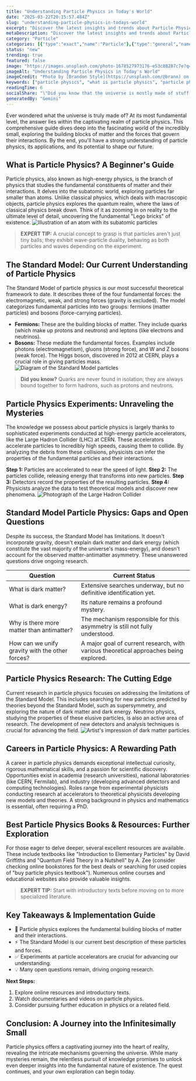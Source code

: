 ```yaml
---
title: "Understanding Particle Physics in Today's World"
date: "2025-03-22T20:15:57.484Z"
slug: "understanding-particle-physics-in-todays-world"
excerpt: "Discover the latest insights and trends about Particle Physics. This comprehensive guide covers everything you need to know about Particle Physics in 2025."
metaDescription: "Discover the latest insights and trends about Particle Physics. This comprehensive guide covers everything you need to know about Particle Physics in 2025."
category: "Particle"
categories: [{"type":"exact","name":"Particle"},{"type":"general","name":"Science"},{"type":"medium","name":"Physics"},{"type":"specific","name":"Accelerator Physics"},{"type":"niche","name":"Collider Experiments"}]
status: "new"
trending: true
featured: false
image: "https://images.unsplash.com/photo-1678527973176-e53c88287c7e?q=85&w=1200&fit=max&fm=webp&auto=compress"
imageAlt: "Understanding Particle Physics in Today's World"
imageCredit: "Photo by [Brandon Style](https://unsplash.com/@brann) on Unsplash"
keywords: ["particle physics", "what is particle physics", "particle physics explained", "particle physics for beginners", "standard model particle physics", "particle physics research", "best particle physics books", "buy particle physics textbook", "particle physics experiments", "careers in particle physics"]
readingTime: 6
socialShare: "\"Did you know that the universe is mostly made of stuff we can't even see?  The mysteries of dark matter and dark energy are driving cutting-edge research in particle physics.\""
generatedBy: "Gemini"
---
```




Ever wondered what the universe is truly made of?  At its most fundamental level, the answer lies within the captivating realm of particle physics.  This comprehensive guide dives deep into the fascinating world of the incredibly small, exploring the building blocks of matter and the forces that govern their interactions.  By the end, you'll have a strong understanding of particle physics, its applications, and its potential to shape our future.

## What is Particle Physics?  A Beginner's Guide

Particle physics, also known as high-energy physics, is the branch of physics that studies the fundamental constituents of matter and their interactions.  It delves into the subatomic world, exploring particles far smaller than atoms.  Unlike classical physics, which deals with macroscopic objects, particle physics explores the quantum realm, where the laws of classical physics break down.  Think of it as zooming in on reality to the ultimate level of detail, uncovering the fundamental "Lego bricks" of existence. ![Illustration of an atom with its subatomic particles](https://images.unsplash.com/photo-1721331762508-13fe0743499f?q=85&w=1200&fit=max&fm=webp&auto=compress)

> **EXPERT TIP:**  A crucial concept to grasp is that particles aren't just tiny balls; they exhibit wave-particle duality, behaving as both particles and waves depending on the experiment.

## The Standard Model: Our Current Understanding of Particle Physics

The Standard Model of particle physics is our most successful theoretical framework to date.  It describes three of the four fundamental forces: the electromagnetic, weak, and strong forces (gravity is excluded).  The model categorizes fundamental particles into two groups: fermions (matter particles) and bosons (force-carrying particles).

* **Fermions:** These are the building blocks of matter.  They include quarks (which make up protons and neutrons) and leptons (like electrons and neutrinos).
* **Bosons:** These mediate the fundamental forces.  Examples include photons (electromagnetism), gluons (strong force), and W and Z bosons (weak force).  The Higgs boson, discovered in 2012 at CERN, plays a crucial role in giving particles mass. ![Diagram of the Standard Model particles](https://images.unsplash.com/photo-1678527973176-e53c88287c7e?q=85&w=1200&fit=max&fm=webp&auto=compress)

> **Did you know?**  Quarks are never found in isolation; they are always bound together to form hadrons, such as protons and neutrons.

## Particle Physics Experiments: Unraveling the Mysteries

The knowledge we possess about particle physics is largely thanks to sophisticated experiments conducted at high-energy particle accelerators, like the Large Hadron Collider (LHC) at CERN.  These accelerators accelerate particles to incredibly high speeds, causing them to collide.  By analyzing the debris from these collisions, physicists can infer the properties of the fundamental particles and their interactions.

**Step 1:**  Particles are accelerated to near the speed of light.
**Step 2:**  The particles collide, releasing energy that transforms into new particles.
**Step 3:**  Detectors record the properties of the resulting particles.
**Step 4:**  Physicists analyze the data to test theoretical models and discover new phenomena. ![Photograph of the Large Hadron Collider](https://images.unsplash.com/photo-1568754690048-73d7d3a6bf32?q=85&w=1200&fit=max&fm=webp&auto=compress)

## Standard Model Particle Physics: Gaps and Open Questions

Despite its success, the Standard Model has limitations. It doesn't incorporate gravity, doesn't explain dark matter and dark energy (which constitute the vast majority of the universe's mass-energy), and doesn't account for the observed matter-antimatter asymmetry.  These unanswered questions drive ongoing research.

| Question                      | Current Status                                                                     |
|-------------------------------|------------------------------------------------------------------------------------|
| What is dark matter?          | Extensive searches underway, but no definitive identification yet.                 |
| What is dark energy?          | Its nature remains a profound mystery.                                             |
| Why is there more matter than antimatter? | The mechanism responsible for this asymmetry is still not fully understood.     |
| How can we unify gravity with the other forces? |  A major goal of current research, with various theoretical approaches being explored.|

## Particle Physics Research: The Cutting Edge

Current research in particle physics focuses on addressing the limitations of the Standard Model.  This includes searching for new particles predicted by theories beyond the Standard Model, such as supersymmetry, and exploring the nature of dark matter and dark energy.  Neutrino physics, studying the properties of these elusive particles, is also an active area of research.  The development of new detectors and analysis techniques is crucial for advancing the field.  ![Artist's impression of dark matter particles](https://images.unsplash.com/photo-1724922015507-5593a41f39a6?q=85&w=1200&fit=max&fm=webp&auto=compress)

## Careers in Particle Physics: A Rewarding Path

A career in particle physics demands exceptional intellectual curiosity, rigorous mathematical skills, and a passion for scientific discovery.  Opportunities exist in academia (research universities), national laboratories (like CERN, Fermilab), and industry (developing advanced detectors and computing technologies).  Roles range from experimental physicists conducting research at accelerators to theoretical physicists developing new models and theories.  A strong background in physics and mathematics is essential, often requiring a PhD.

## Best Particle Physics Books & Resources: Further Exploration

For those eager to delve deeper, several excellent resources are available.  These include textbooks like "Introduction to Elementary Particles" by David Griffiths and "Quantum Field Theory in a Nutshell" by A. Zee (consider checking online bookstores for the best deals or searching for used copies of "buy particle physics textbook").  Numerous online courses and educational websites also provide valuable insights.

> **EXPERT TIP:**  Start with introductory texts before moving on to more specialized literature.

## Key Takeaways & Implementation Guide

* 🔑 Particle physics explores the fundamental building blocks of matter and their interactions.
* ⚡ The Standard Model is our current best description of these particles and forces.
* ✅  Experiments at particle accelerators are crucial for advancing our understanding.
* 💡  Many open questions remain, driving ongoing research.

**Next Steps:**
1. Explore online resources and introductory texts.
2. Watch documentaries and videos on particle physics.
3. Consider pursuing further education in physics or a related field.

## Conclusion: A Journey into the Infinitesimally Small

Particle physics offers a captivating journey into the heart of reality, revealing the intricate mechanisms governing the universe.  While many mysteries remain, the relentless pursuit of knowledge promises to unlock even deeper insights into the fundamental nature of existence.  The quest continues, and your own exploration can begin today.

